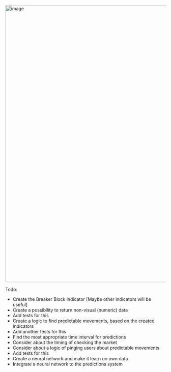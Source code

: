 <img width="872" alt="image" src="https://github.com/user-attachments/assets/98c74f20-6201-48bc-8134-38e004c9f0d0" />

Todo:
- Create the Breaker Block indicator
[Maybe other indicators will be useful]
- Create a possibility to return non-visual (numeric) data
- Add tests for this
- Create a logic to find predictable movements, based on the created indicators
- Add another tests for this
- Find the most appropriate time interval for predictions
- Consider about the timing of checking the market
- Consider about a logic of pinging users about predictable movements
- Add tests for this
- Create a neural network and make it learn on own data
- Integrate a neural network to the predictions system
  
